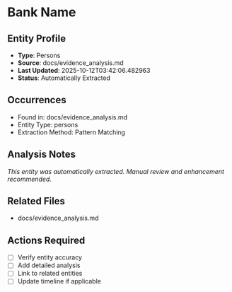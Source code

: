 # Bank Name

## Entity Profile
- **Type**: Persons
- **Source**: docs/evidence_analysis.md
- **Last Updated**: 2025-10-12T03:42:06.482963
- **Status**: Automatically Extracted

## Occurrences
- Found in: docs/evidence_analysis.md
- Entity Type: persons
- Extraction Method: Pattern Matching

## Analysis Notes
*This entity was automatically extracted. Manual review and enhancement recommended.*

## Related Files
- docs/evidence_analysis.md

## Actions Required
- [ ] Verify entity accuracy
- [ ] Add detailed analysis
- [ ] Link to related entities
- [ ] Update timeline if applicable
